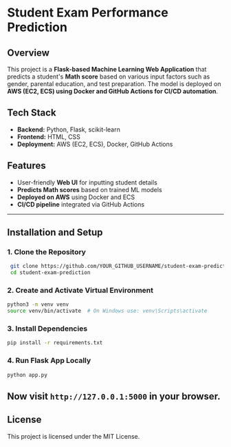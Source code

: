 # Student Exam Performance Prediction

## Overview
This project is a **Flask-based Machine Learning Web Application** that predicts a student's **Math score** based on various input factors such as gender, parental education, and test preparation. The model is deployed on **AWS (EC2, ECS) using Docker and GitHub Actions for CI/CD automation**.

## Tech Stack
- **Backend:** Python, Flask, scikit-learn
- **Frontend:** HTML, CSS
- **Deployment:** AWS (EC2, ECS), Docker, GitHub Actions

## Features
- User-friendly **Web UI** for inputting student details
- **Predicts Math scores** based on trained ML models
- **Deployed on AWS** using Docker and ECS
- **CI/CD pipeline** integrated via GitHub Actions

---
## Installation and Setup
### **1. Clone the Repository**
```sh
 git clone https://github.com/YOUR_GITHUB_USERNAME/student-exam-prediction.git
 cd student-exam-prediction
```
### **2. Create and Activate Virtual Environment**
```sh
python3 -m venv venv
source venv/bin/activate  # On Windows use: venv\Scripts\activate
```
### **3. Install Dependencies**
```sh
pip install -r requirements.txt
```
### **4. Run Flask App Locally**
```sh
python app.py
```
Now visit `http://127.0.0.1:5000` in your browser.
---
## **License**
This project is licensed under the MIT License.
